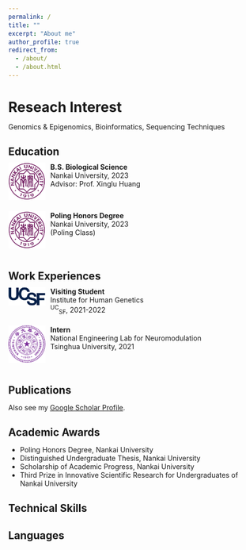 ```yaml
---
permalink: /
title: ""
excerpt: "About me"
author_profile: true
redirect_from: 
  - /about/
  - /about.html
---
```



Reseach Interest
======
Genomics & Epigenomics, Bioinformatics, Sequencing Techniques

Education
------
<meta http-equiv="Content-Type" content="text/html;charset=utf-8">
<style type="text/css">
*{padding:0;margin:0;}
.media{width:100%;margin:0 auto;border:0 solid #ccc;padding:10px 0;}
.media:after{clear:both;display:block;width:0;height:0;content:""}
.pull-left{float:left;border:0 solid #ccc}
.pull-left img{width:75px;}
.media-body{width:70%;float:left;margin-left:10px;}
</style>

<div class="media">
    <span class="pull-left"><img src="images/nku.png" width="75px" height="75px"/></span>
    <div class="media-body">
        <div><span style="font-weight: bold">B.S. Biological Science</span></div>
        <div>Nankai University, 2023</div>
        <div>Advisor: Prof. Xinglu Huang</div>
    </div>
</div>

<div class="media">
    <span class="pull-left"><img src="images/nku.png" width="75px" height="75px"/></span>
    <div class="media-body">
        <div><span style="font-weight: bold">Poling Honors Degree</span></div>
        <div>Nankai University, 2023</div>
        <div>(Poling Class)</div>
    </div>
</div>

Work Experiences
------
<div class="media">
    <span class="pull-left"><img src="images/ucsf.png" width="75px" height="37.5px"/></span>
    <div class="media-body">
        <div><span style="font-weight: bold">Visiting Student</span></div>
        <div>Institute for Human Genetics</div>
        <div><sup>UC</sup><sub>SF</sub>, 2021-2022</div>
    </div>
</div>

<div class="media">
    <span class="pull-left"><img src="images/thu.png" width="75px" height="75px"/></span>
    <div class="media-body">
        <div><span style="font-weight: bold">Intern</span></div>
        <div>National Engineering Lab for Neuromodulation</div>
        <div>Tsinghua University, 2021</div>
    </div>
</div>

Publications
------

Also see my [Google Scholar Profile](https://scholar.google.com/citations?user=GFkNo_IAAAAJ&hl=en).

Academic Awards
------

 * Poling Honors Degree, Nankai University
 * Distinguished Undergraduate Thesis, Nankai University
 * Scholarship of Academic Progress, Nankai University
 * Third Prize in Innovative Scientific Research for Undergraduates of Nankai University

Technical Skills
------

## Languages



<div style="text-align:center">
<script type="text/javascript" src="//rf.revolvermaps.com/0/0/8.js?i=5sgot2dxrbg&amp;m=0c&amp;c=ff0000&amp;cr1=ffffff&amp;f=calibri&amp;l=49&amp;s=200&amp;cw=ffffff&amp;cb=000000" async="async"></script>
</div>